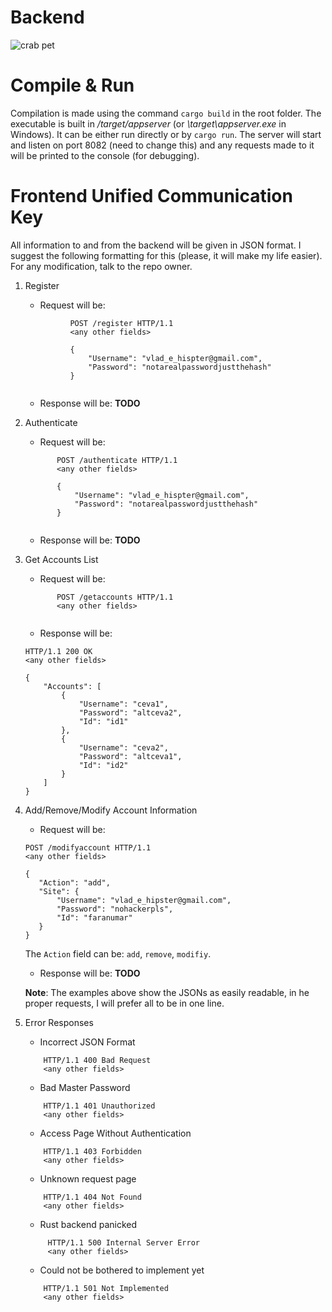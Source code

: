 # Backend

![crab pet](https://i.imgur.com/LbZJgmm.gif)

# Compile & Run

Compilation is made using the command `cargo build` in the root folder. The executable
is built in */target/appserver* (or *\target\appserver.exe* in Windows). It can be either
run directly or by `cargo run`.
The server will start and listen on port 8082 (need to change this) and any requests
made to it will be printed to the console (for debugging).

# Frontend Unified Communication Key

All information to and from the backend will be given in JSON format. I suggest the
following formatting for this (please, it will make my life easier). For any 
modification, talk to the repo owner.

1. Register
    - Request will be:
     ```
               POST /register HTTP/1.1
               <any other fields>
               
               {
                   "Username": "vlad_e_hispter@gmail.com",
                   "Password": "notarealpasswordjustthehash"
               }
               
     ```
    - Response will be: **TODO**

2. Authenticate
    - Request will be: 
    ```
           POST /authenticate HTTP/1.1
           <any other fields>
           
           {
               "Username": "vlad_e_hispter@gmail.com",
               "Password": "notarealpasswordjustthehash"
           }
           
    ```
   - Response will be: **TODO**

3. Get Accounts List
    - Request will be:
    ```
           POST /getaccounts HTTP/1.1
           <any other fields>
           
    ```
    - Response will be:
    ```
    HTTP/1.1 200 OK
    <any other fields>
    
    {
        "Accounts": [
            {
                "Username": "ceva1",
                "Password": "altceva2",
                "Id": "id1"
            },
            {
                "Username": "ceva2",
                "Password": "altceva1",
                "Id": "id2"
            }
        ]
    }
    
    ```
   
4. Add/Remove/Modify Account Information
    - Request will be: 
    ```
   POST /modifyaccount HTTP/1.1
   <any other fields>
   
   {
       "Action": "add",
       "Site": {
           "Username": "vlad_e_hipster@gmail.com",
           "Password": "nohackerpls",
           "Id": "faranumar"
       }
   }
   ```
   The `Action` field can be: `add`, `remove`, `modifiy`.
   - Response will be: **TODO**
   
    **Note**: The examples above show the JSONs as easily readable, in he proper
    requests, I will prefer all to be in one line.
    
5. Error Responses
    - Incorrect JSON Format 
    ```
        HTTP/1.1 400 Bad Request
        <any other fields>
    ```
   - Bad Master Password
    ```
        HTTP/1.1 401 Unauthorized 
        <any other fields>
    ```
    - Access Page Without Authentication
    ```
        HTTP/1.1 403 Forbidden 
        <any other fields>
    ```
   - Unknown request page
   ```
       HTTP/1.1 404 Not Found
       <any other fields>
   ```
   - Rust backend panicked
   ```
        HTTP/1.1 500 Internal Server Error
        <any other fields>
   ```
    - Could not be bothered to implement yet
   ```
       HTTP/1.1 501 Not Implemented
       <any other fields>
   ```
   
